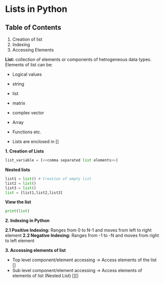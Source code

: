 # Lists in Python

## Table of Contents

1. Creation of list
2. Indexing
3. Accessing Elements

**List:** collection of elements or components of hetrogeneous data types.
Elements of list can be:
* Logical values
* string
* list
* matrix
* complex vector
* Array
* Functions etc.

* Lists are enclosed in [] 

**1. Creation of Lists**

```Python
list_variable = [<<comma separated list elements>>]
```

**Nested lists**
```Python
list1 = list() # Creation of empty list
list2 = list()
list3 = list()
list = [list1,list2,list3]
```
**View the list**
```Python
print(list)
```

**2. Indexing in Python**

**2.1 Positive Indexing:** Ranges from 0 to N-1 and moves from left to right element
**2.2 Negative Indexing:** Ranges from -1 to -N and moves from right to left element

**3. Accessing elements of list**

* Top level component/element accessing -> Access elements of the list []
* Sub level component/element accessing -> Access elements of elements of list (Nested List) [][]
